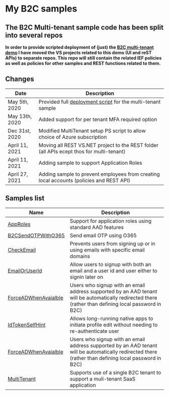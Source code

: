 # My B2C samples

## The B2C Multi-tenant sample code has been split into several repos

**In order to provide scripted deployment of (just) the [B2C multi-tenant demo](https://github.com/mrochon/b2csamples/tree/master/Policies/MultiTenant) I have moved
the VS projects related to this demo (UI and reST APIs) to separate repos. This repo will still contain the related
IEF policies as well as policies for other samples and REST functions related to them.**

## Changes

| Date  | Description  |
|---|---|
| May 5th, 2020  | Provided full [deployment script](https://github.com/mrochon/b2csamples/tree/master/Scripts/MultiTenant) for the multi-tenant sample |
| May 13th, 2020  | Added support for per tenant MFA required option |
| Dec 31st, 2020  | Modified MultiTenant setup PS script to allow choice of Azure subscription |
| April 11, 2021  | Moving all REST VS.NET project to the REST folder (all APIs ecept thos for multi-tenant) |
| April 11, 2021  | Adding sample to support Application Roles |
| April 27, 2021  | Adding sample to prevent employees from creating local accounts (policies and REST API) |

## Samples list

| Name  | Description  |
|---|---|
| [AppRoles](https://github.com/mrochon/b2csamples/tree/master/Policies/AppRoles)  | Support for application roles using standard AAD features |
| [B2CSendOTPWithO365](https://github.com/mrochon/b2csamples/tree/master/Policies/b2cSendOtpWith0365)  | Send email OTP using O365 |
| [CheckEmail](https://github.com/mrochon/b2csamples/tree/master/Policies/CheckEmail)  | Prevents users from signing up or in using emails with specific email domains |
| [EmailOrUserId](https://github.com/mrochon/b2csamples/tree/master/Policies/EmailAndUserId)  | Allow users to signup with both an email and a user id and user either to signin later on |
| [ForceADWhenAvaialble](https://github.com/mrochon/b2csamples/tree/master/Policies/ForceAADwhenAvailable)  | Users who signup with an email address supported by an AAD tenant will be automatically redirected there (rather than defining local password in B2C) |
| [IdTokenSelfHint](https://github.com/mrochon/b2csamples/tree/master/Policies/IdTokenSelfHint)  | Allows long-running native apps to initiate profile edit without needing to re-authenticate user |
| [ForceADWhenAvaialble](https://github.com/mrochon/b2csamples/tree/master/Policies/ForceAADwhenAvailable)  | Users who signup with an email address supported by an AAD tenant will be automatically redirected there (rather than defining local password in B2C) |
| [MultiTenant](https://github.com/mrochon/b2csamples/tree/master/Policies/MultiTenant)  | Supports use of a single B2C tenant to support a muli-tenant SaaS application |
